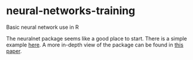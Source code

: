 # neural-networks-training
Basic neural network use in R

The neuralnet package seems like a good place to start. There is a simple example [here](http://www.r-bloggers.com/using-neural-networks-for-credit-scoring-a-simple-example/). A more in-depth view of the package can be found in [this paper](http://journal.r-project.org/archive/2010-1/RJournal_2010-1_Guenther+Fritsch.pdf).
